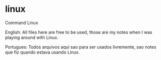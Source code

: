 # linux
Command Linux

English:
All files here are free to be used, those are my notes when I was playing around with Linux.


Portugues:
Todos arquivos aqui sao para ser usados livremente, sao notes que fiz quando estava usando Linux.
